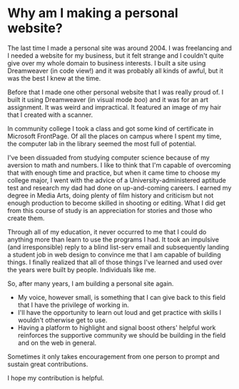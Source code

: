 Why am I making a personal website?
==================

The last time I made a personal site was around 2004. I was freelancing and I needed a website for my business, but it felt strange and I couldn't quite give over my whole domain to business interests. I built a site using Dreamweaver (in code view!) and it was probably all kinds of awful, but it was the best I knew at the time. 

Before that I made one other personal website that I was really proud of. I built it using Dreamweaver (in visual mode *boo*) and it was for an art assignment. It was weird and impractical. It featured an image of my hair that I created with a scanner.

In community college I took a class and got some kind of certificate in Microsoft FrontPage. Of all the places on campus where I spent my time, the computer lab in the library seemed the most full of potential.

I've been dissuaded from studying computer science because of my aversion to math and numbers. I like to think that I'm capable of overcoming that with enough time and practice, but when it came time to choose my college major, I went with the advice of a University-administered aptitude test and research my dad had done on up-and-coming careers. I earned my degree in Media Arts, doing plenty of film history and criticism but not enough production to become skilled in shooting or editing. What I did get from this course of study is an appreciation for stories and those who create them.

Through all of my education, it never occurred to me that I could do anything more than learn to use the programs I had. It took an impulsive (and irresponsible) reply to a blind list-serv email and subsequently landing a student job in web design to convince me that I am capable of building things. I finally realized that all of those things I've learned and used over the years were built by people. Individuals like me.

So, after many years, I am building a personal site again.

* My voice, however small, is something that I can give back to this field that I have the privilege of working in.
* I'll have the opportunity to learn out loud and get practice with skills I wouldn't otherwise get to use.
* Having a platform to highlight and signal boost others' helpful work reinforces the supportive community we should be building in the field and on the web in general.

Sometimes it only takes encouragement from one person to prompt and sustain great contributions.

I hope my contribution is helpful.
